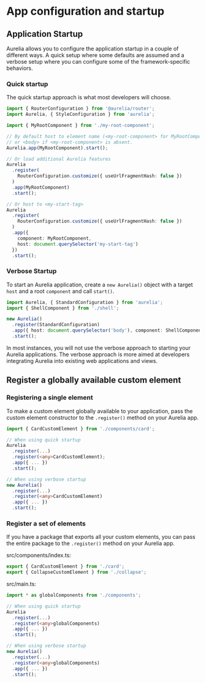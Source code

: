# App configuration and startup

## Application Startup

Aurelia allows you to configure the application startup in a couple of different ways. A quick setup where some defaults are assumed and a verbose setup where you can configure some of the framework-specific behaviors.

### Quick startup

The quick startup approach is what most developers will choose.

```typescript
import { RouterConfiguration } from '@aurelia/router';
import Aurelia, { StyleConfiguration } from 'aurelia';

import { MyRootComponent } from './my-root-component';

// By default host to element name (<my-root-component> for MyRootComponent),
// or <body> if <my-root-component> is absent.
Aurelia.app(MyRootComponent).start();

// Or load additional Aurelia features
Aurelia
  .register(
    RouterConfiguration.customize({ useUrlFragmentHash: false })
  )
  .app(MyRootComponent)
  .start();

// Or host to <my-start-tag>
Aurelia
  .register(
    RouterConfiguration.customize({ useUrlFragmentHash: false })
  )
  .app({
    component: MyRootComponent,
    host: document.querySelector('my-start-tag')
  })
  .start();
```

### Verbose Startup

To start an Aurelia application, create a `new Aurelia()` object with a target `host` and a root `component` and call `start()`.

```typescript
import Aurelia, { StandardConfiguration } from 'aurelia';
import { ShellComponent } from './shell';

new Aurelia()
  .register(StandardConfiguration)
  .app({ host: document.querySelector('body'), component: ShellComponent })
  .start();
```

In most instances, you will not use the verbose approach to starting your Aurelia applications. The verbose approach is more aimed at developers integrating Aurelia into existing web applications and views.

## Register a globally available custom element

### Registering a single element

To make a custom element globally available to your application, pass the custom element constructor to the `.register()` method on your Aurelia app.

```typescript
import { CardCustomElement } from './components/card';

// When using quick startup
Aurelia
  .register(...)
  .register(<any>CardCustomElement);
  .app({ ... })
  .start();

// When using verbose startup
new Aurelia()
  .register(...)
  .register(<any>CardCustomElement)
  .app({ ... })
  .start();
```

### Register a set of elements

If you have a package that exports all your custom elements, you can pass the entire package to the `.register()` method on your Aurelia app.

src/components/index.ts:

```typescript
export { CardCustomElement } from './card';
export { CollapseCustomElement } from './collapse';
```

src/main.ts:

```typescript
import * as globalComponents from './components';

// When using quick startup
Aurelia
  .register(...)
  .register(<any>globalComponents)
  .app({ ... })
  .start();

// When using verbose startup
new Aurelia()
  .register(...)
  .register(<any>globalComponents)
  .app({ ... })
  .start();
```
